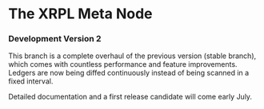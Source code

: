 # The XRPL Meta Node
### Development Version 2


This branch is a complete overhaul of the previous version (stable branch), which comes with countless performance and feature improvements. Ledgers are now being diffed continuously instead of being scanned in a fixed interval.


Detailed documentation and a first release candidate will come early July.

